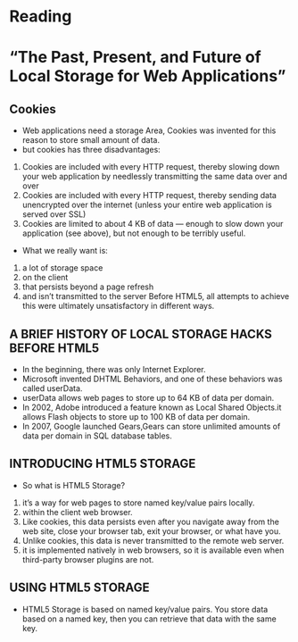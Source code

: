 # Reading
# “The Past, Present, and Future of Local Storage for Web Applications”
## Cookies
* Web applications need a storage Area, Cookies was invented for this reason to store small amount of data.
* but cookies has three disadvantages:
1. Cookies are included with every HTTP request, thereby slowing down your web application by needlessly transmitting the same data over and over
2. Cookies are included with every HTTP request, thereby sending data unencrypted over the internet (unless your entire web application is served over SSL)
3. Cookies are limited to about 4 KB of data — enough to slow down your application (see above), but not enough to be terribly useful.
* What we really want is:

1. a lot of storage space
2. on the client
3. that persists beyond a page refresh
4. and isn’t transmitted to the server
Before HTML5, all attempts to achieve this were ultimately unsatisfactory in different ways.

## A BRIEF HISTORY OF LOCAL STORAGE HACKS BEFORE HTML5
* In the beginning, there was only Internet Explorer.
* Microsoft invented DHTML Behaviors, and one of these behaviors was called userData.
* userData allows web pages to store up to 64 KB of data per domain.
* In 2002, Adobe introduced a feature known as Local Shared Objects.it allows Flash objects to store up to 100 KB of data per domain.
* In 2007, Google launched Gears,Gears can store unlimited amounts of data per domain in SQL database tables.

## INTRODUCING HTML5 STORAGE
* So what is HTML5 Storage?
1. it’s a way for web pages to store named key/value pairs locally.
2. within the client web browser.
3. Like cookies, this data persists even after you navigate away from the web site, close your browser tab, exit your browser, or what have you. 
4. Unlike cookies, this data is never transmitted to the remote web server.
5. it is implemented natively in web browsers, so it is available even when third-party browser plugins are not.

## USING HTML5 STORAGE
* HTML5 Storage is based on named key/value pairs. You store data based on a named key, then you can retrieve that data with the same key.